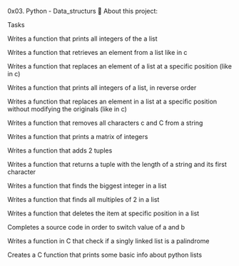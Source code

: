 0x03. Python - Data_structurs 📃 About this project: 

Tasks

Writes a function that prints all integers of the a list


Writes a function that retrieves an element from a list like in c


Writes a function that replaces an element of a list at a specific position (like in c)


Writes a function that prints all integers of a list, in reverse order


Writes a function that replaces an element in a list at a specific position without modifying the originals (like in c)


Writes a function that removes all characters c and C from a string


Writes a function that prints a matrix of integers


Writes a function that adds 2 tuples


Writes a function that returns a tuple with the length of a string and its first character


Writes a function that finds the biggest integer in a list


Writes a function that finds all multiples of 2 in a list


Writes a function that deletes the item at specific position in a list


Completes a source code in order to switch value of a and b


Writes a function in C that check if a singly linked list is a palindrome


Creates a C function that prints some basic info about python lists
